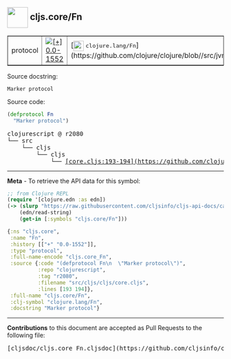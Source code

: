 ## <img width="48px" valign="middle" src="http://i.imgur.com/Hi20huC.png"> cljs.core/Fn

 <table border="1">
<tr>

<td>protocol</td>
<td><a href="https://github.com/cljsinfo/cljs-api-docs/tree/0.0-1552"><img valign="middle" alt="[+] 0.0-1552" src="https://img.shields.io/badge/+-0.0--1552-lightgrey.svg"></a> </td>
<td>
[<img height="24px" valign="middle" src="http://i.imgur.com/1GjPKvB.png"> <samp>clojure.lang/Fn</samp>](https://github.com/clojure/clojure/blob//src/jvm/clojure/lang/Fn.java)
</td>
</tr>
</table>





Source docstring:

```
Marker protocol
```

Source code:

```clj
(defprotocol Fn
  "Marker protocol")
```

 <pre>
clojurescript @ r2080
└── src
    └── cljs
        └── cljs
            └── <ins>[core.cljs:193-194](https://github.com/clojure/clojurescript/blob/r2080/src/cljs/cljs/core.cljs#L193-L194)</ins>
</pre>


---

__Meta__ - To retrieve the API data for this symbol:

```clj
;; from Clojure REPL
(require '[clojure.edn :as edn])
(-> (slurp "https://raw.githubusercontent.com/cljsinfo/cljs-api-docs/catalog/cljs-api.edn")
    (edn/read-string)
    (get-in [:symbols "cljs.core/Fn"]))
```

```clj
{:ns "cljs.core",
 :name "Fn",
 :history [["+" "0.0-1552"]],
 :type "protocol",
 :full-name-encode "cljs.core_Fn",
 :source {:code "(defprotocol Fn\n  \"Marker protocol\")",
          :repo "clojurescript",
          :tag "r2080",
          :filename "src/cljs/cljs/core.cljs",
          :lines [193 194]},
 :full-name "cljs.core/Fn",
 :clj-symbol "clojure.lang/Fn",
 :docstring "Marker protocol"}

```

---

__Contributions__ to this document are accepted as Pull Requests to the following file:

 <pre>
[cljsdoc/cljs.core_Fn.cljsdoc](https://github.com/cljsinfo/cljs-api-docs/blob/master/cljsdoc/cljs.core_Fn.cljsdoc)
</pre>

